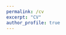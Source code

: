 ```yaml
---
permalink: /cv
excerpt: "CV"
author_profile: true
---
```


<object data="files/CV-Juntong.pdf" height="100%" width="100%"></object>